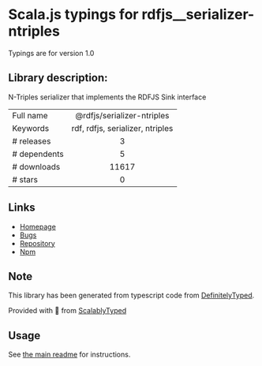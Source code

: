 
# Scala.js typings for rdfjs__serializer-ntriples

Typings are for version 1.0

## Library description:
N-Triples serializer that implements the RDFJS Sink interface

|                    |                 |
| ------------------ | :-------------: |
| Full name          | @rdfjs/serializer-ntriples |
| Keywords           | rdf, rdfjs, serializer, ntriples |
| # releases         | 3 |
| # dependents       | 5 |
| # downloads        | 11617 |
| # stars            | 0 |

## Links
- [Homepage](https://github.com/rdfjs-base/serializer-ntriples)
- [Bugs](https://github.com/rdfjs-base/serializer-ntriples/issues)
- [Repository](https://github.com/rdfjs-base/serializer-ntriples)
- [Npm](https://www.npmjs.com/package/%40rdfjs%2Fserializer-ntriples)
    


## Note
This library has been generated from typescript code from [DefinitelyTyped](https://definitelytyped.org).

Provided with :purple_heart: from [ScalablyTyped](https://github.com/oyvindberg/ScalablyTyped)

## Usage
See [the main readme](../../readme.md) for instructions.


